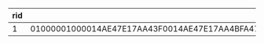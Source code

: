 | rid | rast                                                                                                                                                                                                                                                                                                                                                                                                                                                                                                                                                                                                                                                                               |
|-----|-------------------------------------------------------------------------------------------------------------------------------------------------------------------------------------------------------------------------------------------------------------------------------------------------------------------------------------------------------------------------------------------------------------------------------------------------------------------------------------------------------------------------------------------------------------------------------------------------------------------------------------------------------------------------------------|
| 1   | 01000001000014AE47E17AA43F0014AE47E17AA4BFA4703D0AD72352C07B14AE47E15A454000000000000000000000000000000000E4100000040002004B0000000000000000C3F5285C8FC21140448B6CE7FBA9114048E17A14AE471140C3F5285C8FC21140448B6CE7FBA91140448B6CE7FBA9114048E17A14AE471140C1CAA145B6F31140 |
